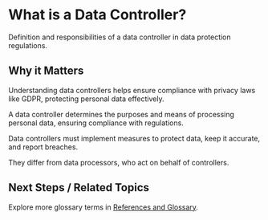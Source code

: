 # What is a Data Controller?

Definition and responsibilities of a data controller in data protection regulations.


## Why it Matters
Understanding data controllers helps ensure compliance with privacy laws like GDPR, protecting personal data effectively.

A data controller determines the purposes and means of processing personal data, ensuring compliance with regulations.

Data controllers must implement measures to protect data, keep it accurate, and report breaches.

They differ from data processors, who act on behalf of controllers.

## Next Steps / Related Topics
Explore more glossary terms in [References and Glossary](/11-references-&-glossary/index.md).
